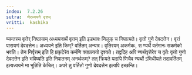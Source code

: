 ```yaml
---
index:  7.2.26
sutra:  णेरध्ययने वृत्तम्
vritti:  kashika 
---
```


ण्यन्तस्य वृत्तेर् निष्ठायाम् अध्ययनार्थे वृत्तम् इति इडभावः णिलुक् च निपात्यते। वृत्तो गुणे देवदत्तेन। वृत्तं पारायणं देवदत्तेन। अध्ययने इति किम्? वर्तितम् अन्यत्र। वृतिरयम् अकर्मकः, स ण्यर्थे वर्तमानः सकर्मको भवति। तेन निर्वृत्तम् इति हि प्रकृटेरेव कर्मणि क्तप्रत्ययो दृश्यते। तद्वदिह अपि ण्यर्थवृत्तेरेव च वृतेः वृत्तो गुणो देवदत्तेन इति भविष्यति इति निपातनम् अनर्थकम्? तत् क्रियते यदापि णिचैव ण्यर्थो ऽभिधीयते तदावर्तितम् इत्यध्ययने मा भूतिति केचित्। अपरे तु वर्तितो गुणो देवदत्तेन इत्यपि इच्छन्ति।

